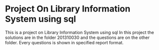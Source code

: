 # Project On Library Information System using sql
This is a project on Library Information System using sql
In this project the solutions are in the folder 201310030 and the questions are on the other folder.
Every questions is shown in specified report format.
